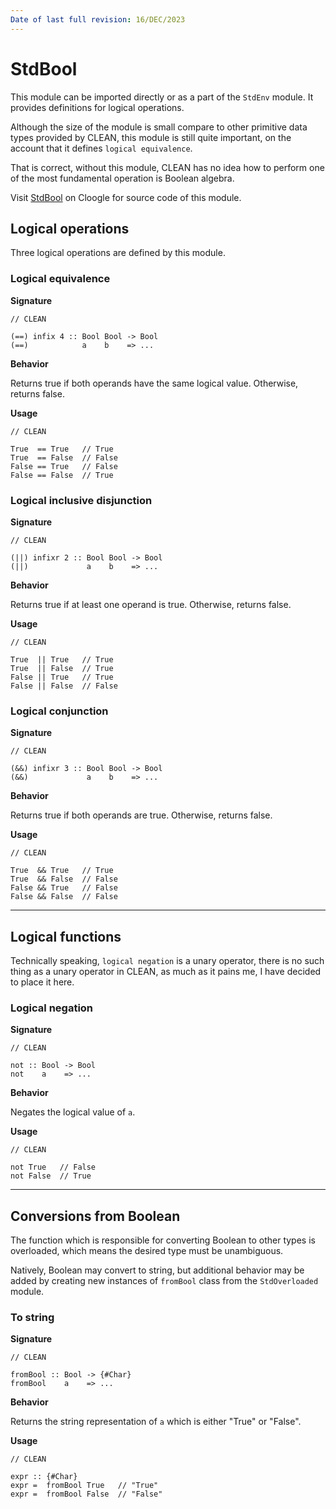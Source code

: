 ```yaml
---
Date of last full revision: 16/DEC/2023
---
```


# StdBool

This module can be imported directly or as a part of the `StdEnv` module.
It provides definitions for logical operations.

Although the size of the module is small compare to other primitive data types provided by CLEAN, this module is still quite important, on the account that it defines `logical equivalence`.

That is correct, without this module, CLEAN has no idea how to perform one of the most fundamental operation is Boolean algebra.

Visit [StdBool](https://cloogle.org/src/#base-stdenv/StdBool;icl;line=1) on Cloogle for source code of this module.

## Logical operations

Three logical operations are defined by this module.

### Logical equivalence

**Signature**

```clean
// CLEAN

(==) infix 4 :: Bool Bool -> Bool
(==)            a    b    => ...
```

**Behavior**

Returns true if both operands have the same logical value.
Otherwise, returns false.

**Usage**

```clean
// CLEAN

True  == True   // True
True  == False  // False
False == True   // False
False == False  // True
```

### Logical inclusive disjunction

**Signature**

```clean
// CLEAN

(||) infixr 2 :: Bool Bool -> Bool
(||)             a    b    => ...
```

**Behavior**

Returns true if at least one operand is true.
Otherwise, returns false.

**Usage**

```clean
// CLEAN

True  || True   // True
True  || False  // True
False || True   // True
False || False  // False
```

### Logical conjunction

**Signature**

```clean
// CLEAN

(&&) infixr 3 :: Bool Bool -> Bool
(&&)             a    b    => ...
```

**Behavior**

Returns true if both operands are true.
Otherwise, returns false.

**Usage**

```clean
// CLEAN

True  && True   // True
True  && False  // False
False && True   // False
False && False  // False
```

---

## Logical functions

Technically speaking, `logical negation` is a unary operator, there is no such thing as a unary operator in CLEAN, as much as it pains me, I have decided to place it here.

### Logical negation

**Signature**

```clean
// CLEAN

not :: Bool -> Bool
not    a    => ...
```

**Behavior**

Negates the logical value of `a`.

**Usage**

```clean
// CLEAN

not True   // False
not False  // True
```

---

## Conversions from Boolean

The function which is responsible for converting Boolean to other types is overloaded, which means the desired type must be unambiguous.

Natively, Boolean may convert to string, but additional behavior may be added by creating new instances of `fromBool` class from the `StdOverloaded` module.

### To string

**Signature**

```clean
// CLEAN

fromBool :: Bool -> {#Char}
fromBool    a    => ...
```

**Behavior**

Returns the string representation of `a` which is either "True" or "False".

**Usage**

```clean
// CLEAN

expr :: {#Char}
expr =  fromBool True   // "True"
expr =  fromBool False  // "False"
```

